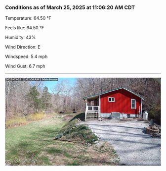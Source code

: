 ### Conditions as of March 25, 2025 at 11:06:20 AM CDT 

Temperature: 64.50 &deg;F

Feels like: 64.50 &deg;F

Humidity: 43%

Wind Direction: E

Windspeed: 5.4 mph

Wind Gust: 6.7 mph

---

<img src="./images/latest.jpeg"/>

